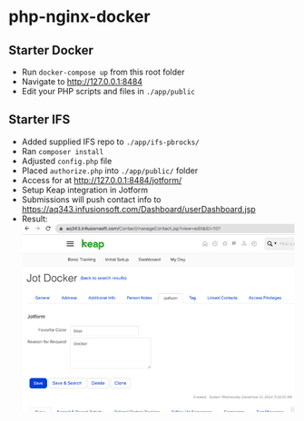 # php-nginx-docker

## Starter Docker

 - Run `docker-compose up` from this root folder
 - Navigate to <http://127.0.0.1:8484>
 - Edit your PHP scripts and files in `./app/public`

## Starter IFS

 - Added supplied IFS repo to `./app/ifs-pbrocks/`
 - Ran `composer install`
 - Adjusted `config.php` file
 - Placed `authorize.php` into `./app/public/` folder
 - Access for at <http://127.0.0.1:8484/jotform/>
 - Setup Keap integration in Jotform
 - Submissions will push contact info to <https://aq343.infusionsoft.com/Dashboard/userDashboard.jsp>
 - Result:
![alt text](./app/public/assets/JotDocker-submission.png "Title")

